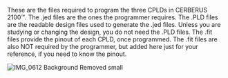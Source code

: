 These are the files required to program the three CPLDs in CERBERUS 2100™. The .jed files are the ones the programmer requires. The .PLD files are the readable design files used to generate the .jed files. Unless you are studying or changing the design, you do not need the .PLD files. The .fit files provide the pinout of each CPLD, once programmed. The .fit files are also NOT required by the programmer, but added here just for your reference, if you need to know the pinout.

![IMG_0612 Background Removed small](https://github.com/TheByteAttic/CERBERUS2100/assets/69539226/6baf79b4-c169-4ca6-ad8e-d3d3ad2eaa9e)
